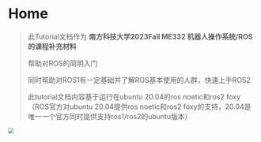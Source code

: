 # Home

>  此Tutorial文档作为 **南方科技大学2023Fall ME332 机器人操作系统/ROS 的课程补充材料**
>
>  帮助对ROS的简明入门
>
>  同时帮助对ROS1有一定基础并了解ROS基本使用的人群，快速上手ROS2
>
>  
>
>  此tutorial文档内容基于运行在ubuntu 20.04的ros noetic和ros2 foxy（ROS官方对ubuntu 20.04提供ros noetic和ros2 foxy的支持，20.04是唯一一个官方同时提供支持ros1/ros2的ubuntu版本）







<img src="https://gitee.com/seahipage/my_pics/raw/master/from_windows/zhin_family.png" style="zoom:70%;" />

